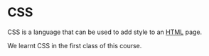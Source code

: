 <h1>CSS</h1>

<p>CSS is a language that can be used to add style to an <a href="/wiki/HTML">HTML</a> page.</p>

We learnt CSS in the first class of this course.